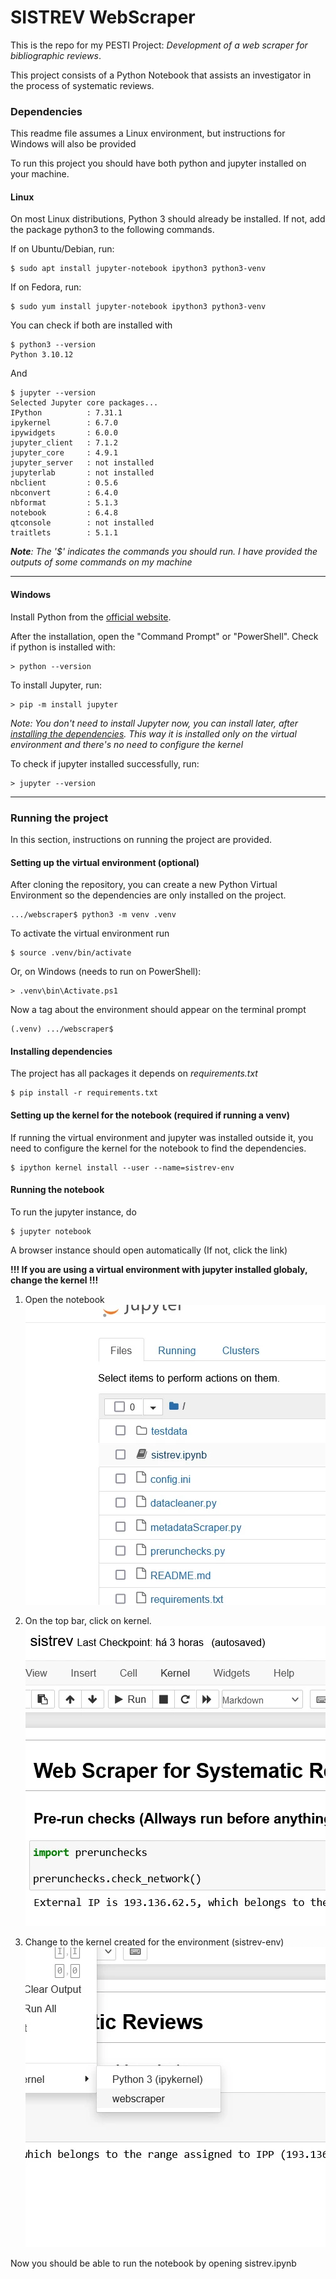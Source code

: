 # SISTREV WebScraper

This is the repo for my PESTI Project: _Development of a web scraper for bibliographic reviews_.

This project consists of a Python Notebook that assists an investigator in the process of systematic reviews.

### Dependencies
This readme file assumes a Linux environment, but instructions for Windows will also be provided

To run this project you should have both python and jupyter installed on your machine.

#### Linux

On most Linux distributions, Python 3 should already be installed. If not, add the package python3 to the following commands.

If on Ubuntu/Debian, run:

    $ sudo apt install jupyter-notebook ipython3 python3-venv

If on Fedora, run:
    
    $ sudo yum install jupyter-notebook ipython3 python3-venv

You can check if both are installed with

    $ python3 --version
    Python 3.10.12

And

    $ jupyter --version
    Selected Jupyter core packages...
    IPython          : 7.31.1
    ipykernel        : 6.7.0
    ipywidgets       : 6.0.0
    jupyter_client   : 7.1.2
    jupyter_core     : 4.9.1
    jupyter_server   : not installed
    jupyterlab       : not installed
    nbclient         : 0.5.6
    nbconvert        : 6.4.0
    nbformat         : 5.1.3
    notebook         : 6.4.8
    qtconsole        : not installed
    traitlets        : 5.1.1

_**Note**: The '$' indicates the commands you should run. I have provided the outputs of some commands on my machine_

---

#### Windows

Install Python from the [official website](https://www.python.org/).

After the installation, open the "Command Prompt" or "PowerShell". Check if python is installed with:

    > python --version

To install Jupyter, run:

    > pip -m install jupyter

*Note: 
You don't need to install Jupyter now, you can install later, after [installing the dependencies](#installing-dependencies). 
This way it is installed only on the virtual environment and there's no need to configure the kernel*

To check if jupyter installed successfully, run:
    
    > jupyter --version

---

### Running the project

In this section, instructions on running the project are provided. 

#### Setting up the virtual environment (optional)

After cloning the repository, you can create a new Python Virtual Environment so the dependencies are only installed on the project.

    .../webscraper$ python3 -m venv .venv

To activate the virtual environment run

    $ source .venv/bin/activate

Or, on Windows (needs to run on PowerShell):
    
    > .venv\bin\Activate.ps1

Now a tag about the environment should appear on the terminal prompt

    (.venv) .../webscraper$

#### Installing dependencies

The project has all packages it depends on _requirements.txt_

    $ pip install -r requirements.txt

#### Setting up the kernel for the notebook (required if running a venv)

If running the virtual environment and jupyter was installed outside it, you need to configure the kernel for the notebook to find the dependencies.

    $ ipython kernel install --user --name=sistrev-env

#### Running the notebook

To run the jupyter instance, do

    $ jupyter notebook

A browser instance should open automatically (If not, click the link)

__!!! If you are using a virtual environment with jupyter installed globaly, change the kernel !!!__

1. Open the notebook 
![Open the notebook](docs/images/Open%20Notebook.png)


2. On the top bar, click on kernel.
![On the top bar, click on kernel.](docs/images/Kernel%20Top%20Bar.png)


3. Change to the kernel created for the environment (sistrev-env) 
![Change to the kernel created for the environment (sistrev-env)](docs/images/Select%20the%20kernel.png)

Now you should be able to run the notebook by opening sistrev.ipynb